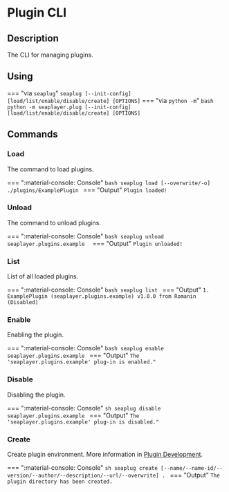 # Plugin CLI
## Description
The CLI for managing plugins.

## Using
=== "via `seaplug`"
    ```
    seaplug [--init-config] [load/list/enable/disable/create] [OPTIONS]
    ```
=== "via `python -m`"
    ```bash
    python -m seaplayer.plug [--init-config] [load/list/enable/disable/create] [OPTIONS]
    ```

## Commands
### Load
The command to load plugins.

=== ":material-console: Console"
    ```bash
    seaplug load [--overwrite/-o] ./plugins/ExamplePlugin
    ```
=== "Output"
    ```
    Plugin loaded!
    ```

### Unload
The command to unload plugins.

=== ":material-console: Console"
    ```bash
    seaplug unload seaplayer.plugins.example 
    ```
=== "Output"
    ```
    Plugin unloaded!
    ```

### List
List of all loaded plugins.

=== ":material-console: Console"
    ```bash
    seaplug list
    ```
=== "Output"
    ```
    1. ExamplePlugin (seaplayer.plugins.example) v1.0.0 from Romanin (Disabled)
    ```

### Enable
Enabling the plugin.

=== ":material-console: Console"
    ```bash
    seaplug enable seaplayer.plugins.example
    ```
=== "Output"
    ```
    The 'seaplayer.plugins.example' plug-in is enabled."
    ```

### Disable
Disabling the plugin.

=== ":material-console: Console"
    ```sh
    seaplug disable seaplayer.plugins.example
    ```
=== "Output"
    ```
    The 'seaplayer.plugins.example' plug-in is disabled."
    ```

### Create
Create plugin environment. More information in [Plugin Development](plugin-dev-home.md).

=== ":material-console: Console"
    ```sh
    seaplug create [--name/--name-id/--version/--author/--description/--url/--overwrite] .
    ```
=== "Output"
    ```
    The plugin directory has been created.
    ```
